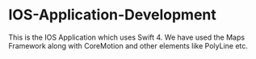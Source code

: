 # IOS-Application-Development
This is the IOS Application which uses Swift 4.
We have used the Maps Framework along with CoreMotion and other elements like PolyLine etc.
